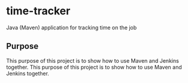 # time-tracker
Java (Maven) application for tracking time on the job

## Purpose

This purpose of this project is to show how to use Maven and Jenkins together.
This purpose of this project is to show how to use Maven and Jenkins together.

